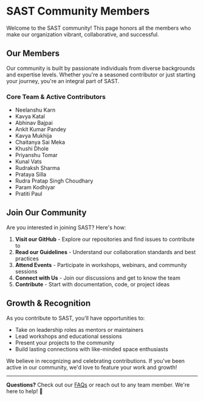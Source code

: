 # SAST Community Members

Welcome to the SAST community! This page honors all the members who make our organization vibrant, collaborative, and successful.

## Our Members

Our community is built by passionate individuals from diverse backgrounds and expertise levels. Whether you're a seasoned contributor or just starting your journey, you're an integral part of SAST.

### Core Team & Active Contributors

- Neelanshu Karn
- Kavya Katal
- Abhinav Bajpai
- Ankit Kumar Pandey
- Kavya Mukhija
- Chaitanya Sai Meka
- Khushi Dhole
- Priyanshu Tomar
- Kunal Vats
- Rudraksh Sharma
- Prataya Silla
- Rudra Pratap Singh Choudhary
- Param Kodhiyar
- Pratiti Paul

## Join Our Community

Are you interested in joining SAST? Here's how:

1. **Visit our GitHub** - Explore our repositories and find issues to contribute to
2. **Read our Guidelines** - Understand our collaboration standards and best practices
3. **Attend Events** - Participate in workshops, webinars, and community sessions
4. **Connect with Us** - Join our discussions and get to know the team
5. **Contribute** - Start with documentation, code, or project ideas

## Growth & Recognition

As you contribute to SAST, you'll have opportunities to:
- Take on leadership roles as mentors or maintainers
- Lead workshops and educational sessions
- Present your projects to the community
- Build lasting connections with like-minded space enthusiasts

We believe in recognizing and celebrating contributions. If you've been active in our community, we'd love to feature your work and growth!

---

**Questions?** Check out our [FAQs](/docs/faqs) or reach out to any team member. We're here to help! 🌟

